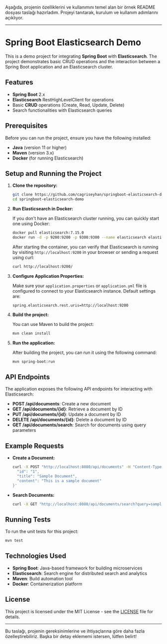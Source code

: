 Aşağıda, projenin özelliklerini ve kullanımını temel alan bir örnek README dosyası taslağı hazırladım. Projeyi tanıtarak, kurulum ve kullanım adımlarını açıklıyor.

---

# Spring Boot Elasticsearch Demo

This is a demo project for integrating **Spring Boot** with **Elasticsearch**. The project demonstrates basic CRUD operations and the interaction between a Spring Boot application and an Elasticsearch cluster.

## Features
- **Spring Boot** 2.x
- **Elasticsearch** RestHighLevelClient for operations
- Basic **CRUD** operations (Create, Read, Update, Delete)
- Search functionalities with Elasticsearch queries

## Prerequisites

Before you can run the project, ensure you have the following installed:
- **Java** (version 11 or higher)
- **Maven** (version 3.x)
- **Docker** (for running Elasticsearch)

## Setup and Running the Project

1. **Clone the repository:**

    ```bash
    git clone https://github.com/cagriseyhan/springboot-elasticsearch-demo.git
    cd springboot-elasticsearch-demo
    ```

2. **Run Elasticsearch in Docker:**

   If you don't have an Elasticsearch cluster running, you can quickly start one using Docker:

    ```bash
    docker pull elasticsearch:7.15.0
    docker run -d -p 9200:9200 -p 9300:9300 --name elasticsearch elasticsearch:7.15.0
    ```

   After starting the container, you can verify that Elasticsearch is running by visiting `http://localhost:9200` in your browser or sending a request using curl:

    ```bash
    curl http://localhost:9200/
    ```

3. **Configure Application Properties:**

   Make sure your `application.properties` or `application.yml` file is configured to connect to your Elasticsearch instance. Default settings are:

    ```properties
    spring.elasticsearch.rest.uris=http://localhost:9200
    ```

4. **Build the project:**

   You can use Maven to build the project:

    ```bash
    mvn clean install
    ```

5. **Run the application:**

   After building the project, you can run it using the following command:

    ```bash
    mvn spring-boot:run
    ```

## API Endpoints

The application exposes the following API endpoints for interacting with Elasticsearch:

- **POST /api/documents**: Create a new document
- **GET /api/documents/{id}**: Retrieve a document by ID
- **PUT /api/documents/{id}**: Update a document by ID
- **DELETE /api/documents/{id}**: Delete a document by ID
- **GET /api/documents/search**: Search for documents using query parameters

## Example Requests

- **Create a Document:**

    ```bash
    curl -X POST "http://localhost:8080/api/documents" -H "Content-Type: application/json" -d '{
      "id": "1",
      "title": "Sample Document",
      "content": "This is a sample document"
    }'
    ```

- **Search Documents:**

    ```bash
    curl -X GET "http://localhost:8080/api/documents/search?query=sample"
    ```

## Running Tests

To run the unit tests for this project:

```bash
mvn test
```

## Technologies Used
- **Spring Boot**: Java-based framework for building microservices
- **Elasticsearch**: Search engine for distributed search and analytics
- **Maven**: Build automation tool
- **Docker**: Containerization platform

## License

This project is licensed under the MIT License - see the [LICENSE](LICENSE) file for details.

---

Bu taslağı, projenin gereksinimlerine ve ihtiyaçlarına göre daha fazla özelleştirebiliriz. Başka bir detay eklememi istersen, lütfen belirt!